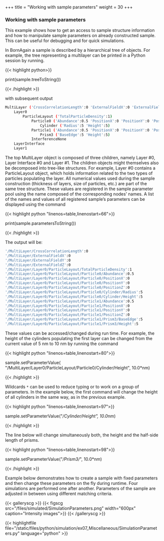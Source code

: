 +++
title = "Working with sample parameters"
weight = 30
+++

### Working with sample parameters

This example shows how to get an access to sample structure information and how to manipulate
sample parameters on already constructed sample. This can be useful for debugging and for quick simulations.

In BornAgain a sample is described by a hierarchical tree of objects.
For example, the tree representing a multilayer can be printed in a Python session by running.

{{< highlight python>}}

print(sample.treeToString())

{{< /highlight >}}

with subsequent output

```bash
MultiLayer ('CrossCorrelationLength':0 'ExternalFieldX':0 'ExternalFieldY':0 'ExternalFieldZ':0)
    Layer0
        ParticleLayout ('TotalParticleDensity':1)
            Particle0 ('Abundance':0.5 'PositionX':0 'PositionY':0 'PositionZ':0)
                Cylinder ('Radius':5 'Height':5)
            Particle1 ('Abundance':0.5 'PositionX':0 'PositionY':0 'PositionZ':0)
                Prism3 ('BaseEdge':5 'Height':5)
            InterferenceNone
    LayerInterface
    Layer1
```

The top MultiLayer object is composed of three children, namely Layer #0, Layer Interface #0 and <nobr>Layer #1</nobr>.
The children objects might themselves also be decomposed into tree-like structures.
For example, Layer #0 contains a ParticleLayout object, which holds information related to the two
types of particles populating the layer. All numerical values used during the sample construction (thickness of layers, size of particles, etc.) are part of the
same tree structure. These values are registered in the sample parameter pool using the name composed of the corresponding nodes’ names.
A list of the names and values of all registered sample’s parameters can be displayed using the command

{{< highlight python "linenos=table,linenostart=66">}}

print(sample.parametersToString())

{{< /highlight >}}

The output will be:

```bash
'/MultiLayer/CrossCorrelationLength':0
'/MultiLayer/ExternalFieldX':0
'/MultiLayer/ExternalFieldY':0
'/MultiLayer/ExternalFieldZ':0
'/MultiLayer/Layer0/ParticleLayout/TotalParticleDensity':1
'/MultiLayer/Layer0/ParticleLayout/Particle0/Abundance':0.5
'/MultiLayer/Layer0/ParticleLayout/Particle0/PositionX':0
'/MultiLayer/Layer0/ParticleLayout/Particle0/PositionY':0
'/MultiLayer/Layer0/ParticleLayout/Particle0/PositionZ':0
'/MultiLayer/Layer0/ParticleLayout/Particle0/Cylinder/Radius':5
'/MultiLayer/Layer0/ParticleLayout/Particle0/Cylinder/Height':5
'/MultiLayer/Layer0/ParticleLayout/Particle1/Abundance':0.5
'/MultiLayer/Layer0/ParticleLayout/Particle1/PositionX':0
'/MultiLayer/Layer0/ParticleLayout/Particle1/PositionY':0
'/MultiLayer/Layer0/ParticleLayout/Particle1/PositionZ':0
'/MultiLayer/Layer0/ParticleLayout/Particle1/Prism3/BaseEdge':5
'/MultiLayer/Layer0/ParticleLayout/Particle1/Prism3/Height':5
```

These values can be accessed/changed during run time. For example, the height of the cylinders populating
the first layer can be changed from the current value of 5 nm to 10 nm by running the command

{{< highlight python "linenos=table,linenostart=80">}}

sample.setParameterValue(
        "/MultiLayer/Layer0/ParticleLayout/Particle0/Cylinder/Height",
        10.0*nm)

{{< /highlight >}}

Wildcards `*` can be used to reduce typing or to work on a group of parameters. In the example below, the first command will change the height of all cylinders in the same way,
as in the previous example.

{{< highlight python "linenos=table,linenostart=97">}}

sample.setParameterValue("*/Cylinder/Height", 10.0*nm)

{{< /highlight >}}

The line below will change simultaneously both, the height and the half-side length of prisms.

{{< highlight python "linenos=table,linenostart=98">}}

sample.setParameterValue("*/Prism3/*", 10.0*nm)

{{< /highlight >}}

Example below demonstrates how to create a sample with fixed parameters and then change these parameters on the fly during runtime.
Four simulations are performed one after another. Parameters of the sample are adjusted in between using different matching criteria.

{{< galleryscg >}}
{{< figscg src="/files/simulated/SimulationParameters.png" width="600px" caption="Intensity images">}}
{{< /galleryscg >}}

{{< highlightfile file="/static/files/python/simulation/ex07_Miscellaneous/SimulationParameters.py" language="python" >}}
